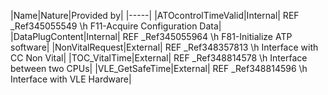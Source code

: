﻿

|Name|Nature|Provided by|
|-----|
|ATOcontrolTimeValid|Internal| REF _Ref345055549 \h F11-Acquire Configuration Data|
|DataPlugContent|Internal| REF _Ref345055964 \h F81-Initialize ATP software|
|NonVitalRequest|External| REF _Ref348357813 \h Interface with CC Non Vital|
|TOC_VitalTime|External| REF _Ref348814578 \h Interface between two CPUs|
|VLE_GetSafeTime|External| REF _Ref348814596 \h Interface with VLE Hardware|

